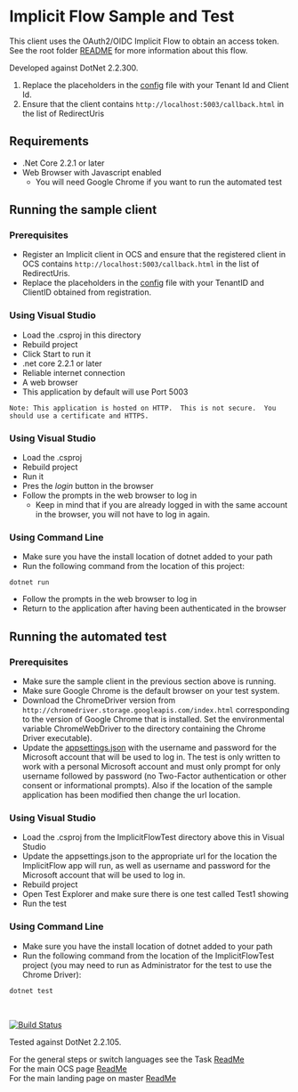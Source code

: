 # Implicit Flow Sample and Test

This client uses the OAuth2/OIDC Implicit Flow to obtain an access token. See the root folder [README](../../../README.md) for more information about this flow.

Developed against DotNet 2.2.300.

1. Replace the placeholders in the [config](./wwwroot/config.js) file with your Tenant Id and Client Id.
2. Ensure that the client contains `http://localhost:5003/callback.html` in the list of RedirectUris

## Requirements

- .Net Core 2.2.1 or later
- Web Browser with Javascript enabled
  - You will need Google Chrome if you want to run the automated test

## Running the sample client

### Prerequisites

- Register an Implicit client in OCS and ensure that the registered client in OCS contains `http://localhost:5003/callback.html` in the list of RedirectUris.
- Replace the placeholders in the [config](./wwwroot/config.js) file with your TenantID and ClientID obtained from registration.

### Using Visual Studio

- Load the .csproj in this directory
- Rebuild project
- Click Start to run it
- .net core 2.2.1 or later
- Reliable internet connection
- A web browser
- This application by default will use Port 5003

```
Note: This application is hosted on HTTP.  This is not secure.  You should use a certificate and HTTPS.
```

### Using Visual Studio

- Load the .csproj
- Rebuild project
- Run it
- Pres the *login* button in the browser
- Follow the prompts in the web browser to log in
  - Keep in mind that if you are already logged in with the same account in the browser, you will not have to log in again.

### Using Command Line

- Make sure you have the install location of dotnet added to your path
- Run the following command from the location of this project:

```shell
dotnet run
```

- Follow the prompts in the web browser to log in
- Return to the application after having been authenticated in the browser

## Running the automated test

### Prerequisites

- Make sure the sample client in the previous section above is running.
- Make sure Google Chrome is the default browser on your test system.
- Download the ChromeDriver version from `http://chromedriver.storage.googleapis.com/index.html` corresponding to the version of Google Chrome that is installed. Set the environmental variable ChromeWebDriver to the directory containing the Chrome Driver executable).  
- Update the [appsettings.json](../ImplicitFlowTest/appsettings.json) with the username and password for the Microsoft account that will be used to log in. The test is only written to work with a personal Microsoft account and must only prompt for only username followed by password (no Two-Factor authentication or other consent or informational prompts). Also if the location of the sample application has been modified then change the url location.

### Using Visual Studio 
 
- Load the .csproj from the ImplicitFlowTest directory above this in Visual Studio
- Update the appsettings.json to the appropriate url for the location the ImplicitFlow app will run, as well as username and password for the Microsoft account that will be used to log in.
- Rebuild project
- Open Test Explorer and make sure there is one test called Test1 showing
- Run the test

### Using Command Line

- Make sure you have the install location of dotnet added to your path
- Run the following command from the location of the ImplicitFlowTest project (you may need to run as Administrator for the test to use the Chrome Driver):

```shell
dotnet test
```

&nbsp;

[![Build Status](https://osisoft.visualstudio.com/Engineering%20Incubation/_apis/build/status/OSIsoft_OCS_Samples-CI?branchName=master&jobName=Auth_Implicit_DotNet)](https://osisoft.visualstudio.com/Engineering%20Incubation/_build/latest?definitionId=4334&branchName=master)



Tested against DotNet 2.2.105.


For the general steps or switch languages see the Task  [ReadMe](../../../)<br />
For the main OCS page [ReadMe](../../../../../)<br />
For the main landing page on master [ReadMe](https://github.com/osisoft/OSI-Samples)